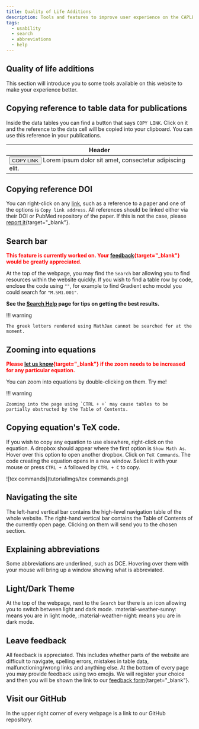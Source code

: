 ```yaml
---
title: Quality of Life Additions
description: Tools and features to improve user experience on the CAPLEX website.
tags:
  - usability
  - search
  - abbreviations
  - help
---
```


## Quality of life additions

This section will introduce you to some tools available on this website to make your experience better.

## Copying reference to table data for publications

Inside the data tables you can find a button that says `COPY LINK`. Click on it and the reference to the data cell will be copied into your clipboard. You can use this reference in your publications.

| Header |
| -- |
| <button class="md-button md-button--hyperlink">COPY LINK</button> <a id='Placeholder'>Lorem ipsum dolor sit amet, consectetur adipiscing elit.</a> |

## Copying reference DOI

You can right-click on any [link](#copying-reference-doi), such as a reference to a paper and one of the options is `Copy link address`. All references should be linked either via their DOI or PubMed repository of the paper. If this is not the case, please [report it](https://github.com/OSIPI/OSIPI_CAPLEX/issues){target="_blank"}.

## Search bar

<b><font color=#FF0000>This feature is currently worked on. Your [feedback](https://forms.gle/dsfUEZx6P91rBwJe6){target="_blank"} would be greatly appreciated.</font></b>

At the top of the webpage, you may find the `Search` bar allowing you to find resources within the website quickly. If you wish to find a table row by code, enclose the code using `""`, for example to find Gradient echo model you could search for `"M.SM1.001"`.

**See the [Search Help](search-help.md) page for tips on getting the best results.**

!!! warning
    
    The greek letters rendered using MathJax cannot be searched for at the moment.

## Zooming into equations

<b><font color=#FF0000>Please [let us know](https://forms.gle/dsfUEZx6P91rBwJe6){target="_blank"} if the zoom needs to be increased for any particular equation.</font></b>

You can zoom into equations by double-clicking on them. $\text{Try me!}$

!!! warning
    
    Zooming into the page using `CTRL + +` may cause tables to be partially obstructed by the Table of Contents.

## Copying equation's TeX code.

If you wish to copy any equation to use elsewhere, right-click on the equation. A dropbox should appear where the first option is `Show Math As`. Hover over this option to open another dropbox. Click on `TeX Commands`. The code creating the equation opens in a new window. Select it with your mouse or press `CTRL + A` followed by `CTRL + C` to copy.

![tex commands](tutorialImgs/tex commands.png)

## Navigating the site

The left-hand vertical bar contains the high-level navigation table of the whole website. The right-hand vertical bar contains the Table of Contents of the currently open page. Clicking on them will send you to the chosen section.

## Explaining abbreviations

Some abbreviations are underlined, such as DCE. Hovering over them with your mouse will bring up a window showing what is abbreviated.

## Light/Dark Theme

At the top of the webpage, next to the `Search` bar there is an icon allowing you to switch between light and dark mode. :material-weather-sunny: means you are in light mode, :material-weather-night: means you are in dark mode.

## Leave feedback

All feedback is appreciated. This includes whether parts of the website are difficult to navigate, spelling errors, mistakes in table data, malfunctioning/wrong links and anything else. At the bottom of every page you may provide feedback using two emojis. We will register your choice and then you will be shown the link to our [feedback form](https://forms.gle/dsfUEZx6P91rBwJe6){target="_blank"}.

## Visit our GitHub

In the upper right corner of every webpage is a link to our GitHub repository.